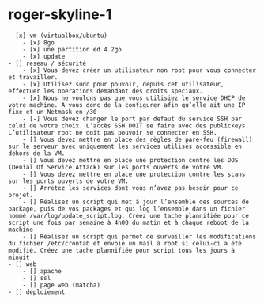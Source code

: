 # roger-skyline-1

	- [x] vm (virtualbox/ubuntu)
		- [x] 8go
		- [x] une partition ed 4.2go
		- [x] update
	- [] reseau / sécurité
		- [x] Vous devez créer un utilisateur non root pour vous connecter et travailler.
		- [x] Utilisez sudo pour pouvoir, depuis cet utilisateur, effectuer les operations demandant des droits speciaux.
		- [x] Nous ne voulons pas que vous utilisiez le service DHCP de votre machine. A vous donc de la configurer afin qu’elle ait une IP fixe et un Netmask en /30
		- [-] Vous devez changer le port par defaut du service SSH par celui de votre choix. L’accès SSH DOIT se faire avec des publickeys. L’utilisateur root ne doit pas pouvoir se connecter en SSH.
		- [] Vous devez mettre en place des règles de pare-feu (firewall) sur le serveur avec uniquement les services utilisés accessible en dehors de la VM.
		- [] Vous devez mettre en place une protection contre les DOS (Denial Of Service Attack) sur les ports ouverts de votre VM.
		- [] Vous devez mettre en place une protection contre les scans sur les ports ouverts de votre VM.
		- [] Arretez les services dont vous n’avez pas besoin pour ce projet.
		- [] Réalisez un script qui met à jour l’ensemble des sources de package, puis de vos packages et qui log l’ensemble dans un fichier nommé /var/log/update_script.log. Créez une tache plannifiée pour ce script une fois par semaine à 4h00 du matin et à chaque reboot de la machine	
		- [] Réalisez un script qui permet de surveiller les modifications du fichier /etc/crontab et envoie un mail à root si celui-ci a été modifié. Créez une tache plannifiée pour script tous les jours à minuit
	- [] web
		- [] apache
		- [] ssl
		- [] page web (matcha)
	- [] deploiement
